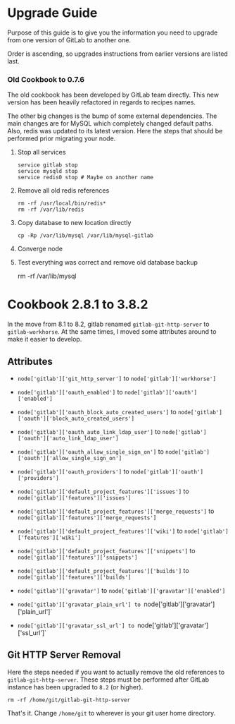 # Upgrade Guide

Purpose of this guide is to give you the information you need
to upgrade from one version of GitLab to another one.

Order is ascending, so upgrades instructions from earlier versions are
listed last.

### Old Cookbook to 0.7.6

The old cookbook has been developed by GitLab team directly. This new
version has been heavily refactored in regards to recipes names.

The other big changes is the bump of some external dependencies. The main
changes are for MySQL which completely changed default paths. Also, redis
was updated to its latest version. Here the steps that should be
performed prior migrating your node.

 1. Stop all services

        service gitlab stop
        service mysqld stop
        service redis0 stop # Maybe on another name

 2. Remove all old redis references

        rm -rf /usr/local/bin/redis*
        rm -rf /var/lib/redis

 3. Copy database to new location directly

        cp -Rp /var/lib/mysql /var/lib/mysql-gitlab

 4. Converge node

 5. Test everything was correct and remove old database backup

       rm -rf /var/lib/mysql

# Cookbook 2.8.1 to 3.8.2

In the move from 8.1 to 8.2, gitlab renamed `gitlab-git-http-server` to
`gitlab-workhorse`. At the same times, I moved some attributes around
to make it easier to develop.

## Attributes

 * `node['gitlab']['git_http_server']` to `node['gitlab']['workhorse']`

 * `node['gitlab']['oauth_enabled']` to `node['gitlab']['oauth']['enabled']`
 * `node['gitlab']['oauth_block_auto_created_users']` to `node['gitlab']['oauth']['block_auto_created_users']`
 * `node['gitlab']['oauth_auto_link_ldap_user']` to `node['gitlab']['oauth']['auto_link_ldap_user']`
 * `node['gitlab']['oauth_allow_single_sign_on']` to `node['gitlab']['oauth']['allow_single_sign_on']`
 * `node['gitlab']['oauth_providers']` to `node['gitlab']['oauth']['providers']`

 * `node['gitlab']['default_project_features']['issues']` to `node['gitlab']['features']['issues']`
 * `node['gitlab']['default_project_features']['merge_requests']` to `node['gitlab']['features']['merge_requests']`
 * `node['gitlab']['default_project_features']['wiki']` to `node['gitlab']['features']['wiki']`
 * `node['gitlab']['default_project_features']['snippets']` to `node['gitlab']['features']['snippets']`
 * `node['gitlab']['default_project_features']['builds']` to `node['gitlab']['features']['builds']`

 * `node['gitlab']['gravatar']` to `node['gitlab']['gravatar']['enabled']`
 * `node['gitlab']['gravatar_plain_url'] to `node['gitlab']['gravatar']['plain_url']`
 * `node['gitlab']['gravatar_ssl_url'] to `node['gitlab']['gravatar']['ssl_url']`

## Git HTTP Server Removal

Here the steps needed if you want to actually remove the old references to
`gitlab-git-http-server`. These steps must be performed after GitLab instance
has been upgraded to `8.2` (or higher).

    rm -rf /home/git/gitlab-git-http-server

That's it. Change `/home/git` to wherever is your git user home directory.

